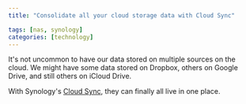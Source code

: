 ```yaml
---
title: "Consolidate all your cloud storage data with Cloud Sync"

tags: [nas, synology]
categories: [technology]
---
```


It's not uncommon to have our data stored on multiple sources on the cloud. We might have some data stored on Dropbox, others on Google Drive, and still others on iCloud Drive.

With Synology's [Cloud Sync](https://www.synology.com/en-us/dsm/feature/cloud_sync), they can finally all live in one place.
